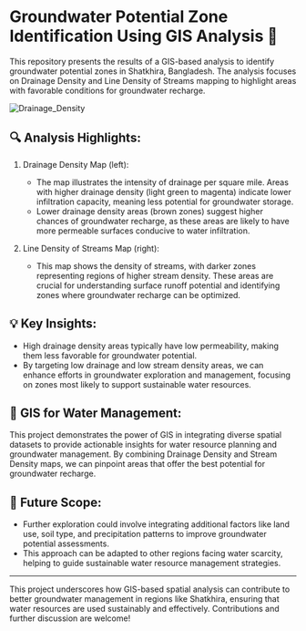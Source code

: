 #  Groundwater Potential Zone Identification Using GIS Analysis 🚨

This repository presents the results of a GIS-based analysis to identify groundwater potential zones in Shatkhira, Bangladesh. The analysis focuses on Drainage Density and Line Density of Streams mapping to highlight areas with favorable conditions for groundwater recharge.

![Drainage_Density](https://github.com/user-attachments/assets/83be87cf-22ee-4cb6-9f43-f4657fcff197)

## 🔍 Analysis Highlights:
1. Drainage Density Map (left):
   - The map illustrates the intensity of drainage per square mile. Areas with higher drainage density (light green to magenta) indicate lower infiltration capacity, meaning less potential for groundwater storage.
   - Lower drainage density areas (brown zones) suggest higher chances of groundwater recharge, as these areas are likely to have more permeable surfaces conducive to water infiltration.

2. Line Density of Streams Map (right):
   - This map shows the density of streams, with darker zones representing regions of higher stream density. These areas are crucial for understanding surface runoff potential and identifying zones where groundwater recharge can be optimized.

## 💡 Key Insights:
- High drainage density areas typically have low permeability, making them less favorable for groundwater potential.
- By targeting low drainage and low stream density areas, we can enhance efforts in groundwater exploration and management, focusing on zones most likely to support sustainable water resources.

## 🔗 GIS for Water Management:
This project demonstrates the power of GIS in integrating diverse spatial datasets to provide actionable insights for water resource planning and groundwater management. By combining Drainage Density and Stream Density maps, we can pinpoint areas that offer the best potential for groundwater recharge.

## 🚀 Future Scope:
- Further exploration could involve integrating additional factors like land use, soil type, and precipitation patterns to improve groundwater potential assessments.
- This approach can be adapted to other regions facing water scarcity, helping to guide sustainable water resource management strategies.

---

This project underscores how GIS-based spatial analysis can contribute to better groundwater management in regions like Shatkhira, ensuring that water resources are used sustainably and effectively. Contributions and further discussion are welcome!
